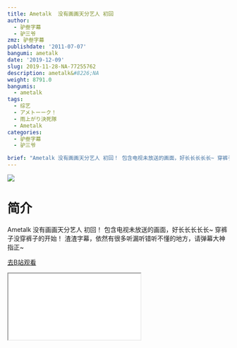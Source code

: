 ```yaml
---
title: Ametalk  没有画画天分艺人 初回
author:
  - 驴叁字幕
  - 驴三爷
zmz: 驴叁字幕
publishdate: '2011-07-07'
bangumi: ametalk
date: '2019-12-09'
slug: 2019-11-28-NA-77255762
description: ametalk&#8226;NA
weight: 8791.0
bangumis:
  - ametalk
tags:
  - 综艺
  - アメトーーク！
  - 雨上がり決死隊
  - Ametalk
categories:
  - 驴叁字幕
  - 驴三爷

brief: "Ametalk 没有画画天分艺人 初回！ 包含电视未放送的画面，好长长长长长~ 穿裤子没穿裤子的开始！ 渣渣字幕，依然有很多听漏听错听不懂的地方，请弹幕大神指正~"
---
```

![](https://raw.githubusercontent.com/tcgriffith/owaraisite/master/static/tmpimg/e5c5c1ee1a841d343d0d8a9a6e8ae3a29c65004c.jpg.480.jpg)
# 简介  
Ametalk  没有画画天分艺人 初回！
包含电视未放送的画面，好长长长长长~
穿裤子没穿裤子的开始！
渣渣字幕，依然有很多听漏听错听不懂的地方，请弹幕大神指正~  

[去B站观看](https://www.bilibili.com/video/av77255762/)
<div class ="resp-container"><iframe class="testiframe" src="//player.bilibili.com/player.html?aid=77255762"", scrolling="no", allowfullscreen="true" > </iframe></div> 
